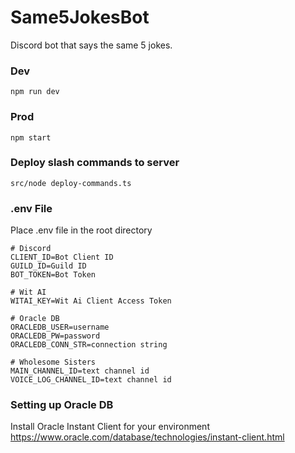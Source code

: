# Same5JokesBot
Discord bot that says the same 5 jokes.

### Dev
```shell
npm run dev
```

### Prod
```shell
npm start
```

### Deploy slash commands to server
```shell
src/node deploy-commands.ts
```

### .env File
Place .env file in the root directory
```
# Discord
CLIENT_ID=Bot Client ID
GUILD_ID=Guild ID
BOT_TOKEN=Bot Token

# Wit AI
WITAI_KEY=Wit Ai Client Access Token

# Oracle DB
ORACLEDB_USER=username
ORACLEDB_PW=password
ORACLEDB_CONN_STR=connection string

# Wholesome Sisters
MAIN_CHANNEL_ID=text channel id
VOICE_LOG_CHANNEL_ID=text channel id
```

### Setting up Oracle DB
Install Oracle Instant Client for your environment<br/>
https://www.oracle.com/database/technologies/instant-client.html
